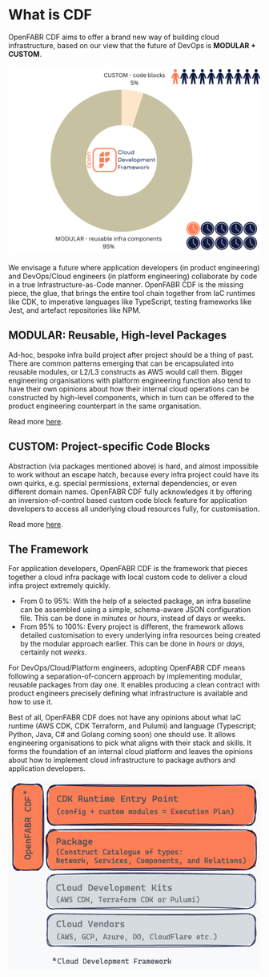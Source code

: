 # What is CDF

OpenFABR CDF aims to offer a brand new way of building cloud infrastructure, based on our view that the future of DevOps is **MODULAR + CUSTOM**.

![CDF: MODULAR + CUSTOM](../assets/cdf-module_custom.png)

We envisage a future where application developers (in product engineering) and DevOps/Cloud engineers (in platform engineering) collaborate by code in a true Infrastructure-as-Code manner. OpenFABR CDF is the missing piece, the glue, that brings the entire tool chain together from IaC runtimes like CDK, to imperative languages like TypeScript, testing frameworks like Jest, and artefact repositories like NPM.

## MODULAR: Reusable, High-level Packages

Ad-hoc, bespoke infra build project after project should be a thing of past. There are common patterns emerging that can be encapsulated into reusable modules, or L2/L3 constructs as AWS would call them. Bigger engineering organisations with platform engineering function also tend to have their own opinions about how their internal cloud operations can be constructed by high-level components, which in turn can be offered to the product engineering counterpart in the same organisation.  

Read more [here](./why-modular.md).

## CUSTOM: Project-specific Code Blocks

Abstraction (via packages mentioned above) is hard, and almost impossible to work without an escape hatch, because every infra project could have its own quirks, e.g. special permissions, external dependencies, or even different domain names. OpenFABR CDF fully acknowledges it by offering an inversion-of-control based custom code block feature for application developers to access all underlying cloud resources fully, for customisation.  

Read more [here](./why-custom.md).

## The Framework

For application developers, OpenFABR CDF is the framework that pieces together a cloud infra package with local custom code to deliver a cloud infra project extremely quickly. 

- From 0 to 95%: With the help of a selected package, an infra baseline can be assembled using a simple, schema-aware JSON configuration file. This can be done in *minutes* or *hours*, instead of days or weeks.
- From 95% to 100%: Every project is different, the framework allows detailed customisation to every underlying infra resources being created by the modular approach earlier. This can be done in *hours* or *days*, certainly not *weeks*.

For DevOps/Cloud/Platform engineers, adopting OpenFABR CDF means following a separation-of-concern approach by implementing modular, reusable packages from day one. It enables producing a clean contract with product engineers precisely defining what infrastructure is available and how to use it. 

Best of all, OpenFABR CDF does not have any opinions about what IaC runtime (AWS CDK, CDK Terraform, and Pulumi) and language (Typescript; Python, Java, C# and Golang coming soon) one should use. It allows engineering organisations to pick what aligns with their stack and skills. It forms the foundation of an internal cloud platform and leaves the opinions about how to implement cloud infrastructure to package authors and application developers.

![CDF Stack Overview](../assets/cdf-stack-overview.png)
